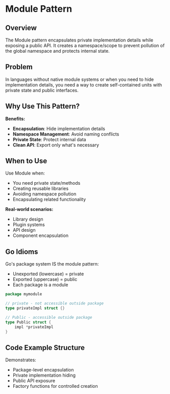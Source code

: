 # Module Pattern

## Overview
The Module pattern encapsulates private implementation details while exposing a public API. It creates a namespace/scope to prevent pollution of the global namespace and protects internal state.

## Problem
In languages without native module systems or when you need to hide implementation details, you need a way to create self-contained units with private state and public interfaces.

## Why Use This Pattern?

**Benefits:**
- **Encapsulation**: Hide implementation details
- **Namespace Management**: Avoid naming conflicts
- **Private State**: Protect internal data
- **Clean API**: Export only what's necessary

## When to Use

Use Module when:
- You need private state/methods
- Creating reusable libraries
- Avoiding namespace pollution
- Encapsulating related functionality

**Real-world scenarios:**
- Library design
- Plugin systems
- API design
- Component encapsulation

## Go Idioms

Go's package system IS the module pattern:
- Unexported (lowercase) = private
- Exported (uppercase) = public
- Each package is a module

```go
package mymodule

// private - not accessible outside package
type privateImpl struct {}

// Public - accessible outside package
type Public struct {
    impl *privateImpl
}
```

## Code Example Structure

Demonstrates:
- Package-level encapsulation
- Private implementation hiding
- Public API exposure
- Factory functions for controlled creation
